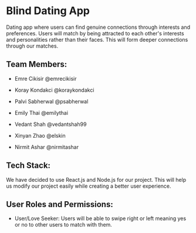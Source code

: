 # Blind Dating App
Dating app where users can find genuine connections through interests and preferences. Users will match by being attracted to each other's interests and personalities rather than their faces. This will form deeper connections through our matches.

## Team Members:
- Emre Cikisir @emrecikisir

- Koray Kondakci @koraykondakci

- Palvi Sabherwal @psabherwal

- Emily Thai @emilythai

- Vedant Shah @vedantshah99

- Xinyan Zhao @elskin

- Nirmit Ashar @nirmitashar

## Tech Stack:
We have decided to use React.js and Node.js for our project. This will help us modify our project easily while creating a better user experience.

## User Roles and Permissions:
- User/Love Seeker: Users will be able to swipe right or left meaning yes or no to other users to match with them.
